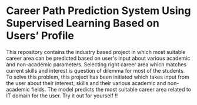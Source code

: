 # Career Path Prediction System Using Supervised Learning Based on Users’ Profile
This repository contains the industry based project in which most suitable career area can be predicted based on user's input about various academic and non-academic parameters. Selecting right career area which matches current skills and interest is question of dilemma for most of the students. To solve this problem, this project has been initiated which takes input from the user about their interest, skills and their various academic and non-academic fields. The model predicts the most suitable career area related to IT domain for the user. Try it out for yourself !!
